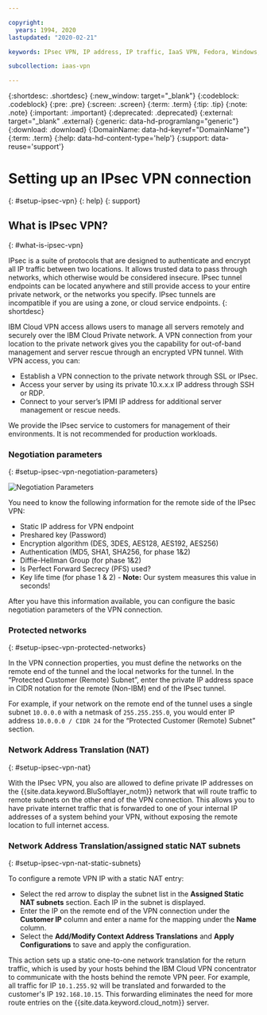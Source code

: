 ```yaml
---

copyright:
  years: 1994, 2020
lastupdated: "2020-02-21"

keywords: IPsec VPN, IP address, IP traffic, IaaS VPN, Fedora, Windows, Linux, SSL VPN

subcollection: iaas-vpn

---
```


{:shortdesc: .shortdesc}
{:new_window: target="_blank"}
{:codeblock: .codeblock}
{:pre: .pre}
{:screen: .screen}
{:term: .term}
{:tip: .tip}
{:note: .note}
{:important: .important}
{:deprecated: .deprecated}
{:external: target="_blank" .external}
{:generic: data-hd-programlang="generic"}
{:download: .download}
{:DomainName: data-hd-keyref="DomainName"}
{:term: .term}
{:help: data-hd-content-type='help'}
{:support: data-reuse='support'}

# Setting up an IPsec VPN connection
{: #setup-ipsec-vpn}
{: help}
{: support}

## What is IPsec VPN?
{: #what-is-ipsec-vpn}

IPsec is a suite of protocols that are designed to authenticate and encrypt all IP traffic between two locations. It allows trusted data to pass through networks, which otherwise would be considered insecure. IPsec tunnel endpoints can be located anywhere and still provide access to your entire private network, or the networks you specify. IPsec tunnels are incompatible if you are using a zone, or cloud service endpoints.
{: shortdesc}

IBM Cloud VPN access allows users to manage all servers remotely and securely over the IBM Cloud Private network. A VPN connection from your location to the private network gives you the capability for out-of-band management and server rescue through an encrypted VPN tunnel. With VPN access, you can:

* Establish a VPN connection to the private network through SSL or IPsec.
* Access your server by using its private 10.x.x.x IP address through SSH or RDP.
* Connect to your server’s IPMI IP address for additional server management or rescue needs.

We provide the IPsec service to customers for management of their environments. It is not recommended for production workloads.

### Negotiation parameters
{: #setup-ipsec-vpn-negotiation-parameters}

![Negotiation Parameters](images/IPSec_VPN.png)

You need to know the following information for the remote side of the IPsec VPN:

- Static IP address for VPN endpoint
- Preshared key (Password)
- Encryption algorithm (DES, 3DES, AES128, AES192, AES256)
- Authentication (MD5, SHA1, SHA256, for phase 1&2)
- Diffie-Hellman Group (for phase 1&2)
- Is Perfect Forward Secrecy (PFS) used?
- Key life time (for phase 1 & 2) - **Note:** Our system measures this value in seconds!

After you have this information available, you can configure the basic negotiation parameters of the VPN connection.

### Protected networks
{: #setup-ipsec-vpn-protected-networks}

In the VPN connection properties, you must define the networks on the remote end of the tunnel and the local networks for the tunnel. In the “Protected Customer (Remote) Subnet”, enter the private IP address space in CIDR notation for the remote (Non-IBM) end of the IPsec tunnel.

For example, if your network on the remote end of the tunnel uses a single subnet `10.0.0.0` with a netmask of `255.255.255.0`, you would enter IP address `10.0.0.0 / CIDR 24` for the “Protected Customer (Remote) Subnet” section.

### Network Address Translation (NAT)
{: #setup-ipsec-vpn-nat}

With the IPsec VPN, you also are allowed to define private IP addresses on the {{site.data.keyword.BluSoftlayer_notm}} network that will route traffic to remote subnets on the other end of the VPN connection. This allows you to have private internet traffic that is forwarded to one of your internal IP addresses of a system behind your VPN, without exposing the remote location to full internet access.  

### Network Address Translation/assigned static NAT subnets
{: #setup-ipsec-vpn-nat-static-subnets}

To configure a remote VPN IP with a static NAT entry:

* Select the red arrow to display the subnet list in the **Assigned Static NAT subnets** section. Each IP in the subnet is displayed.  
* Enter the IP on the remote end of the VPN connection under the **Customer IP** column and enter a name for the mapping under the **Name** column.  
* Select the **Add/Modify Context Address Translations** and **Apply Configurations** to save and apply the configuration.

This action sets up a static one-to-one network translation for the return traffic, which is used by your hosts behind the IBM Cloud VPN concentrator to communicate with the hosts behind the remote VPN peer. For example, all traffic for IP `10.1.255.92` will be translated and forwarded to the customer's IP `192.168.10.15`. This forwarding eliminates the need for more route entries on the {{site.data.keyword.cloud_notm}} server.
